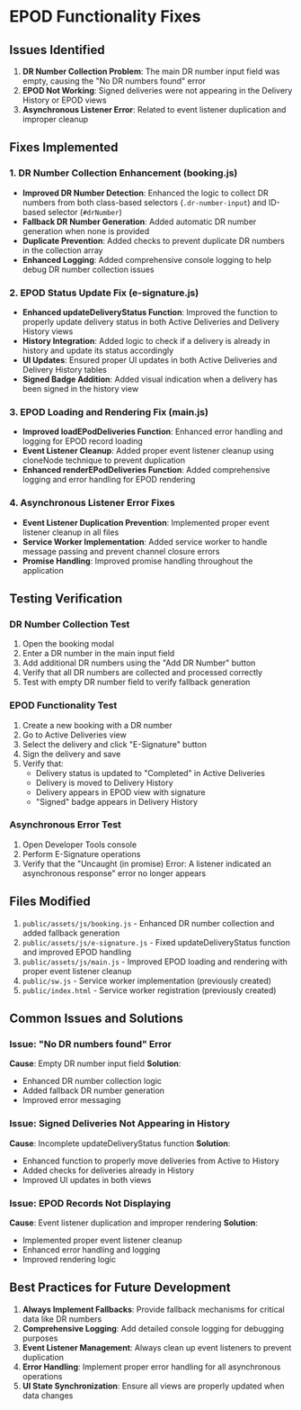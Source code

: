 # EPOD Functionality Fixes

## Issues Identified

1. **DR Number Collection Problem**: The main DR number input field was empty, causing the "No DR numbers found" error
2. **EPOD Not Working**: Signed deliveries were not appearing in the Delivery History or EPOD views
3. **Asynchronous Listener Error**: Related to event listener duplication and improper cleanup

## Fixes Implemented

### 1. DR Number Collection Enhancement (booking.js)

- **Improved DR Number Detection**: Enhanced the logic to collect DR numbers from both class-based selectors (`.dr-number-input`) and ID-based selector (`#drNumber`)
- **Fallback DR Number Generation**: Added automatic DR number generation when none is provided
- **Duplicate Prevention**: Added checks to prevent duplicate DR numbers in the collection array
- **Enhanced Logging**: Added comprehensive console logging to help debug DR number collection issues

### 2. EPOD Status Update Fix (e-signature.js)

- **Enhanced updateDeliveryStatus Function**: Improved the function to properly update delivery status in both Active Deliveries and Delivery History views
- **History Integration**: Added logic to check if a delivery is already in history and update its status accordingly
- **UI Updates**: Ensured proper UI updates in both Active Deliveries and Delivery History tables
- **Signed Badge Addition**: Added visual indication when a delivery has been signed in the history view

### 3. EPOD Loading and Rendering Fix (main.js)

- **Improved loadEPodDeliveries Function**: Enhanced error handling and logging for EPOD record loading
- **Event Listener Cleanup**: Added proper event listener cleanup using cloneNode technique to prevent duplication
- **Enhanced renderEPodDeliveries Function**: Added comprehensive logging and error handling for EPOD rendering

### 4. Asynchronous Listener Error Fixes

- **Event Listener Duplication Prevention**: Implemented proper event listener cleanup in all files
- **Service Worker Implementation**: Added service worker to handle message passing and prevent channel closure errors
- **Promise Handling**: Improved promise handling throughout the application

## Testing Verification

### DR Number Collection Test
1. Open the booking modal
2. Enter a DR number in the main input field
3. Add additional DR numbers using the "Add DR Number" button
4. Verify that all DR numbers are collected and processed correctly
5. Test with empty DR number field to verify fallback generation

### EPOD Functionality Test
1. Create a new booking with a DR number
2. Go to Active Deliveries view
3. Select the delivery and click "E-Signature" button
4. Sign the delivery and save
5. Verify that:
   - Delivery status is updated to "Completed" in Active Deliveries
   - Delivery is moved to Delivery History
   - Delivery appears in EPOD view with signature
   - "Signed" badge appears in Delivery History

### Asynchronous Error Test
1. Open Developer Tools console
2. Perform E-Signature operations
3. Verify that the "Uncaught (in promise) Error: A listener indicated an asynchronous response" error no longer appears

## Files Modified

1. `public/assets/js/booking.js` - Enhanced DR number collection and added fallback generation
2. `public/assets/js/e-signature.js` - Fixed updateDeliveryStatus function and improved EPOD handling
3. `public/assets/js/main.js` - Improved EPOD loading and rendering with proper event listener cleanup
4. `public/sw.js` - Service worker implementation (previously created)
5. `public/index.html` - Service worker registration (previously created)

## Common Issues and Solutions

### Issue: "No DR numbers found" Error
**Cause**: Empty DR number input field
**Solution**: 
- Enhanced DR number collection logic
- Added fallback DR number generation
- Improved error messaging

### Issue: Signed Deliveries Not Appearing in History
**Cause**: Incomplete updateDeliveryStatus function
**Solution**:
- Enhanced function to properly move deliveries from Active to History
- Added checks for deliveries already in History
- Improved UI updates in both views

### Issue: EPOD Records Not Displaying
**Cause**: Event listener duplication and improper rendering
**Solution**:
- Implemented proper event listener cleanup
- Enhanced error handling and logging
- Improved rendering logic

## Best Practices for Future Development

1. **Always Implement Fallbacks**: Provide fallback mechanisms for critical data like DR numbers
2. **Comprehensive Logging**: Add detailed console logging for debugging purposes
3. **Event Listener Management**: Always clean up event listeners to prevent duplication
4. **Error Handling**: Implement proper error handling for all asynchronous operations
5. **UI State Synchronization**: Ensure all views are properly updated when data changes